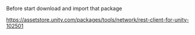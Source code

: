 Before start download and import that package

https://assetstore.unity.com/packages/tools/network/rest-client-for-unity-102501
